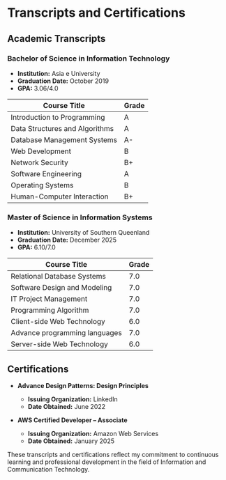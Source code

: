 # Transcripts and Certifications

## Academic Transcripts

### Bachelor of Science in Information Technology
- **Institution:** Asia e University
- **Graduation Date:** October 2019
- **GPA:** 3.06/4.0

| Course Title                     | Grade |
|----------------------------------|-------|
| Introduction to Programming       | A     |
| Data Structures and Algorithms    | A     |
| Database Management Systems       | A-    |
| Web Development                   | B     |
| Network Security                  | B+    |
| Software Engineering              | A     |
| Operating Systems                 | B     |
| Human-Computer Interaction        | B+    |

### Master of Science in Information Systems
- **Institution:** University of Southern Queenland
- **Graduation Date:** December 2025
- **GPA:** 6.10/7.0

| Course Title                     | Grade |
|----------------------------------|-------|
| Relational Database Systems      | 7.0   |
| Software Design and Modeling     | 7.0   |
| IT Project Management            | 7.0   |
| Programming Algorithm            | 7.0   |
| Client-side Web Technology       | 6.0   |
| Advance programming languages    | 7.0   |
| Server-side Web Technology       | 6.0   |

## Certifications

- **Advance Design Patterns: Design Principles**
  - **Issuing Organization:** LinkedIn
  - **Date Obtained:** June 2022

- **AWS Certified Developer – Associate**
  - **Issuing Organization:** Amazon Web Services
  - **Date Obtained:** January 2025

These transcripts and certifications reflect my commitment to continuous learning and professional development in the field of Information and Communication Technology.